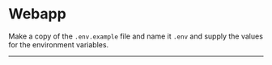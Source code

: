 # Webapp

Make a copy of the `.env.example` file and name it `.env` and supply the values for the environment variables.

---
